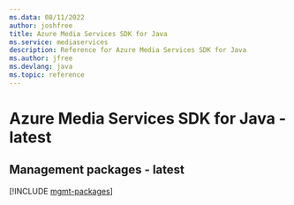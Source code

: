 ```yaml
---
ms.data: 08/11/2022
author: joshfree
title: Azure Media Services SDK for Java
ms.service: mediaservices
description: Reference for Azure Media Services SDK for Java
ms.author: jfree
ms.devlang: java
ms.topic: reference
---
```

# Azure Media Services SDK for Java - latest

## Management packages - latest
[!INCLUDE [mgmt-packages](media-services-mgmt-index.md)]